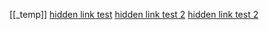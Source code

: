 [[_temp]]
[hidden link test](/Zenetöri/Machaut)
[hidden link test 2](/Else/_temp)
[hidden link test 2](/Else/_temp.md)

